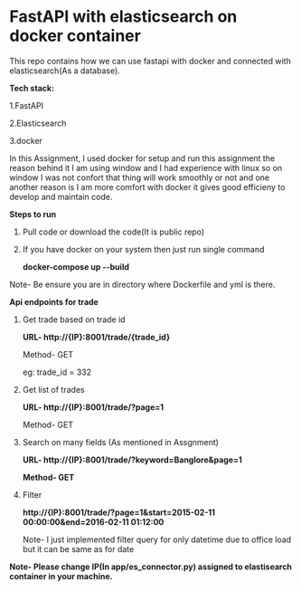 # FastAPI with elasticsearch on docker container

This repo contains how we can use fastapi with docker and connected with elasticsearch(As a database).

**Tech stack:**

1.FastAPI

2.Elasticsearch

3.docker

In this Assignment, I used docker for setup and run this assignment the reason behind it I am using window and I had experience with linux so on window I was not confort that thing will work smoothly or not and one another reason is I am more comfort with docker it gives good efficieny to develop and maintain code.

**Steps to run**

1. Pull code or download the code(It is public repo)
2. If you have docker on your system then just run single command

    **docker-compose up --build**

Note- Be ensure you are in directory where Dockerfile and yml is there.

**Api endpoints for trade**

1. Get trade based on trade id

    **URL- http://{IP}:8001/trade/{trade_id}**

    Method- GET

    eg: trade_id = 332

2. Get list of trades

    **URL- http://{IP}:8001/trade/?page=1**

    Method- GET

3. Search on many fields (As mentioned in Assgnment)

    **URL- http://{IP}:8001/trade/?keyword=Banglore&page=1**

    **Method- GET**

3. Filter

    **http://{IP}:8001/trade/?page=1&start=2015-02-11 00:00:00&end=2016-02-11 01:12:00**

    Note- I just implemented filter query for only datetime due to office load but it can be same as for date


**Note- Please change IP(In app/es_connector.py) assigned to elastisearch container in your machine.**
